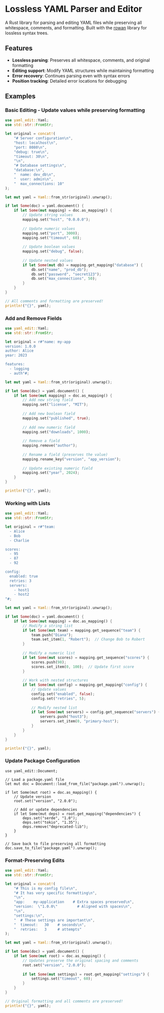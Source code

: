 Lossless YAML Parser and Editor
==============================

A Rust library for parsing and editing YAML files while preserving all whitespace, comments, and formatting. Built with the [rowan] library for lossless syntax trees.

## Features

- **Lossless parsing**: Preserves all whitespace, comments, and original formatting
- **Editing support**: Modify YAML structures while maintaining formatting
- **Error recovery**: Continues parsing even with syntax errors
- **Position tracking**: Detailed error locations for debugging

## Examples

### Basic Editing - Update values while preserving formatting

```rust
use yaml_edit::Yaml;
use std::str::FromStr;

let original = concat!(
    "# Server configuration\n",
    "host: localhost\n",
    "port: 8080\n",
    "debug: true\n",
    "timeout: 30\n",
    "\n",
    "# Database settings\n",
    "database:\n",
    "  name: dev_db\n",
    "  user: admin\n",
    "  max_connections: 10"
);

let mut yaml = Yaml::from_str(original).unwrap();

if let Some(doc) = yaml.document() {
    if let Some(mut mapping) = doc.as_mapping() {
        // Update string values
        mapping.set("host", "0.0.0.0");
        
        // Update numeric values
        mapping.set("port", 3000);
        mapping.set("timeout", 60);
        
        // Update boolean values
        mapping.set("debug", false);
        
        // Update nested values
        if let Some(mut db) = mapping.get_mapping("database") {
            db.set("name", "prod_db");
            db.set("password", "secret123");
            db.set("max_connections", 50);
        }
    }
}

// All comments and formatting are preserved!
println!("{}", yaml);
```

### Add and Remove Fields

```rust
use yaml_edit::Yaml;
use std::str::FromStr;

let original = r#"name: my-app
version: 1.0.0
author: Alice
year: 2023

features:
  - logging
  - auth"#;

let mut yaml = Yaml::from_str(original).unwrap();

if let Some(doc) = yaml.document() {
    if let Some(mut mapping) = doc.as_mapping() {
        // Add new string field
        mapping.set("license", "MIT");
        
        // Add new boolean field
        mapping.set("published", true);
        
        // Add new numeric field
        mapping.set("downloads", 1000);
        
        // Remove a field
        mapping.remove("author");
        
        // Rename a field (preserves the value)
        mapping.rename_key("version", "app_version");
        
        // Update existing numeric field
        mapping.set("year", 2024);
    }
}

println!("{}", yaml);
```

### Working with Lists

```rust
use yaml_edit::Yaml;
use std::str::FromStr;

let original = r#"team:
  - Alice
  - Bob
  - Charlie

scores:
  - 95
  - 87
  - 92

config:
  enabled: true
  retries: 3
  servers:
    - host1
    - host2
"#;

let mut yaml = Yaml::from_str(original).unwrap();

if let Some(doc) = yaml.document() {
    if let Some(mut mapping) = doc.as_mapping() {
        // Modify a string list
        if let Some(mut team) = mapping.get_sequence("team") {
            team.push("Diana");
            team.set_item(1, "Robert");  // Change Bob to Robert
        }
        
        // Modify a numeric list
        if let Some(mut scores) = mapping.get_sequence("scores") {
            scores.push(98);
            scores.set_item(0, 100);  // Update first score
        }
        
        // Work with nested structures
        if let Some(mut config) = mapping.get_mapping("config") {
            // Update values
            config.set("enabled", false);
            config.set("retries", 5);
            
            // Modify nested list
            if let Some(mut servers) = config.get_sequence("servers") {
                servers.push("host3");
                servers.set_item(0, "primary-host");
            }
        }
    }
}

println!("{}", yaml);
```

### Update Package Configuration

```rust,no_run
use yaml_edit::Document;

// Load a package.yaml file
let mut doc = Document::load_from_file("package.yaml").unwrap();

if let Some(mut root) = doc.as_mapping() {
    // Update version
    root.set("version", "2.0.0");
    
    // Add or update dependencies
    if let Some(mut deps) = root.get_mapping("dependencies") {
        deps.set("serde", "1.0");
        deps.set("tokio", "1.35");
        deps.remove("deprecated-lib");
    }
}

// Save back to file preserving all formatting
doc.save_to_file("package.yaml").unwrap();
```

### Format-Preserving Edits

```rust
use yaml_edit::Yaml;
use std::str::FromStr;

let original = concat!(
    "# This is my config file\n",
    "# It has very specific formatting\n",
    "\n",
    "app:    my-application    # Extra spaces preserved\n",
    "version:  \"1.0.0\"         # Aligned with spaces\n",
    "\n",
    "settings:\n",
    "  # These settings are important\n",
    "  timeout:   30    # seconds\n",
    "  retries:   3     # attempts"
);

let mut yaml = Yaml::from_str(original).unwrap();

if let Some(doc) = yaml.document() {
    if let Some(mut root) = doc.as_mapping() {
        // Updates preserve the original spacing and comments
        root.set("version", "2.0.0");
        
        if let Some(mut settings) = root.get_mapping("settings") {
            settings.set("timeout", 60);
        }
    }
}

// Original formatting and all comments are preserved!
println!("{}", yaml);
```

[rowan]: https://github.com/rust-analyzer/rowan